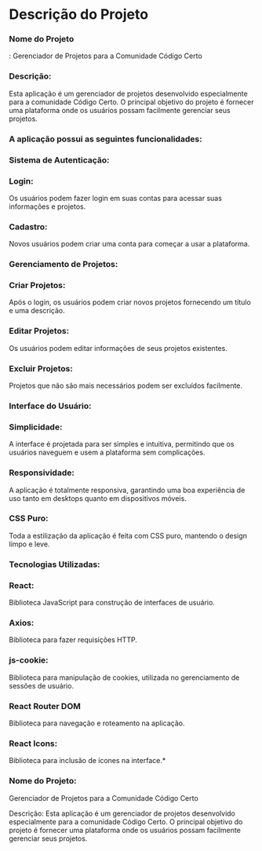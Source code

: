 <h1>Descrição do Projeto</h1>
<h3>Nome do Projeto</h3>: Gerenciador de Projetos para a Comunidade Código Certo

<h3>Descrição:</h3>
Esta aplicação é um gerenciador de projetos desenvolvido especialmente para a comunidade Código Certo. O principal objetivo do projeto é fornecer uma plataforma onde os usuários possam facilmente gerenciar seus projetos.

<h3>A aplicação possui as seguintes funcionalidades:</h3>

<h3>Sistema de Autenticação:</h3>

<h3>Login:</h3> Os usuários podem fazer login em suas contas para acessar suas informações e projetos.
<h3>Cadastro:</h3> Novos usuários podem criar uma conta para começar a usar a plataforma.
<h3>Gerenciamento de Projetos:</h3>

<h3>Criar Projetos:</h3> Após o login, os usuários podem criar novos projetos fornecendo um título e uma descrição.
<h3>Editar Projetos:</h3> Os usuários podem editar informações de seus projetos existentes.
<h3>Excluir Projetos:</h3> Projetos que não são mais necessários podem ser excluídos facilmente.
<h3>Interface do Usuário:</h3>

<h3>Simplicidade:</h3> A interface é projetada para ser simples e intuitiva, permitindo que os usuários naveguem e usem a plataforma sem complicações.
<h3>Responsividade:</h3> A aplicação é totalmente responsiva, garantindo uma boa experiência de uso tanto em desktops quanto em dispositivos móveis.
<h3>CSS Puro:</h3> Toda a estilização da aplicação é feita com CSS puro, mantendo o design limpo e leve.
<h3>Tecnologias Utilizadas:</h3>

<h3>React:</h3> Biblioteca JavaScript para construção de interfaces de usuário.
<h3>Axios:</h3> Biblioteca para fazer requisições HTTP.
<h3>js-cookie:</h3> Biblioteca para manipulação de cookies, utilizada no gerenciamento de sessões de usuário.
<h3>React Router DOM</h3> Biblioteca para navegação e roteamento na aplicação.
<h3>React Icons:</h3> Biblioteca para inclusão de ícones na interface.*
<h3>Nome do Projeto:</h3> Gerenciador de Projetos para a Comunidade Código Certo

Descrição:</h3>
Esta aplicação é um gerenciador de projetos desenvolvido especialmente para a comunidade Código Certo. O principal objetivo do projeto é fornecer uma plataforma onde os usuários possam facilmente gerenciar seus projetos.

